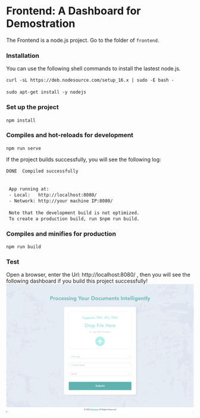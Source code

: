# Frontend: A Dashboard for Demostration 


The Frontend is a node.js project. Go to the folder of `frontend`.

###  Installation
You can use the following shell commands to install the lastest node.js.
``` shell
curl -sL https://deb.nodesource.com/setup_16.x | sudo -E bash -

sudo apt-get install -y nodejs

```
### Set up the project 
``` shell
npm install
```
### Compiles and hot-reloads for development
``` shell
npm run serve
```
If the project builds successfully, you will see the following log:
``` shell
DONE  Compiled successfully 


 App running at:
 - Local:   http://localhost:8080/ 
 - Network: http://your machine IP:8080/

 Note that the development build is not optimized.
 To create a production build, run $npm run build.

```
### Compiles and minifies for production
``` shell
npm run build
```

### Test
Open a browser, enter the Url: http://localhost:8080/ , then you will see the following dashboard if you build this project successfully!
![screenshot](../imgs/screenshot.png)
